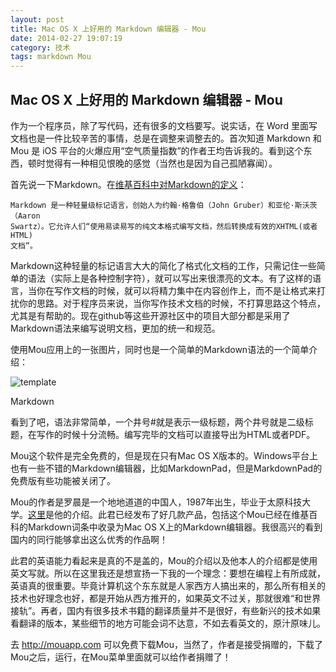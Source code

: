 ```yaml
---
layout: post
title: Mac OS X 上好用的 Markdown 编辑器 - Mou
date: 2014-02-27 19:07:19
category: 技术
tags: markdown Mou
---
```


## Mac OS X 上好用的 Markdown 编辑器 - Mou

作为一个程序员，除了写代码，还有很多的文档要写。说实话，在 Word 里面写文档也是一件比较辛苦的事情，总是在调整来调整去的。首次知道 Markdown 和 Mou 是 iOS 平台的火爆应用“空气质量指数”的作者王均告诉我的。看到这个东西，顿时觉得有一种相见恨晚的感觉（当然也是因为自己孤陋寡闻）。

首先说一下Markdown。在[维基百科中对Markdown的定义](http://zh.wikipedia.org/zh-hans/Markdown)：
    
    
    Markdown 是一种轻量级标记语言，创始人为约翰·格鲁伯（John Gruber）和亚伦·斯沃茨（Aaron 
    Swartz）。它允许人们“使用易读易写的纯文本格式编写文档，然后转换成有效的XHTML(或者HTML)
    文档”。
    

Markdown这种轻量的标记语言大大的简化了格式化文档的工作，只需记住一些简单的语法（实际上是各种控制字符），就可以写出来很漂亮的文本。有了这样的语言，当你在写作文档的时候，就可以将精力集中在内容创作上，而不是让格式来打扰你的思路。对于程序员来说，当你写作技术文档的时候，不打算思路这个特点，尤其是有帮助的。现在github等这些开源社区中的项目大部分都是采用了Markdown语法来编写说明文档，更加的统一和规范。

使用Mou应用上的一张图片，同时也是一个简单的Markdown语法的一个简单介绍：

![template](http://mouapp.com/images/Mou_Screenshot_1.png)

Markdown

看到了吧，语法非常简单，一个井号#就是表示一级标题，两个井号就是二级标题，在写作的时候十分流畅。编写完毕的文档可以直接导出为HTML或者PDF。

Mou这个软件是完全免费的，但是现在只有Mac OS X版本的。Windows平台上也有一些不错的Markdown编辑器，比如MarkdownPad，但是MarkdownPad的免费版有些功能被关闭了。

Mou的作者是罗晨是一个地地道道的中国人，1987年出生，毕业于太原科技大学。[这里](http://chenluois.com/timeline/)是他的介绍。此君已经发布了好几款产品，包括这个Mou已经在维基百科的Markdown词条中收录为Mac OS X上的Markdown编辑器。我很高兴的看到国内的同行能够拿出这么优秀的作品啊！

此君的英语能力看起来是真的不是盖的，Mou的介绍以及他本人的介绍都是使用英文写就。所以在这里我还是想宣扬一下我的一个理念：要想在编程上有所成就，英语真的很重要。毕竟计算机这个东东就是人家西方人搞出来的，那么所有相关的技术也好理念也好，都是开始从西方推开的，如果英文不过关，那就很难“和世界接轨”。再者，国内有很多技术书籍的翻译质量并不是很好，有些新兴的技术如果看翻译的版本，某些细节的地方可能会词不达意，不如去看英文的，原汁原味儿。

去 <http://mouapp.com> 可以免费下载Mou，当然了，作者是接受捐赠的，下载了Mou之后，运行，在Mou菜单里面就可以给作者捐赠了！
